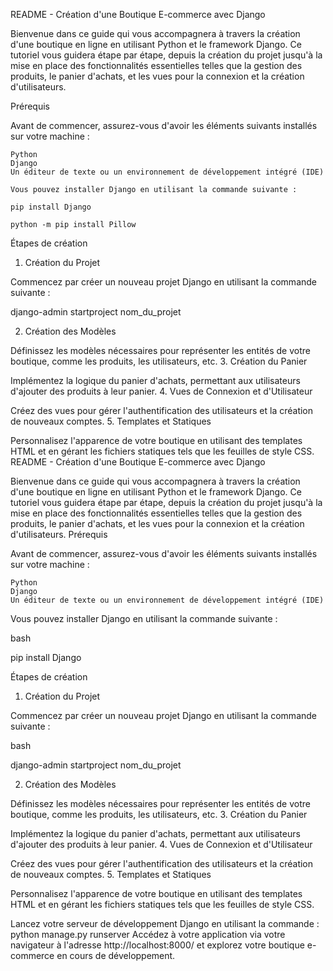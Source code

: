 README - Création d'une Boutique E-commerce avec Django

Bienvenue dans ce guide qui vous accompagnera à travers la création d'une boutique en ligne en utilisant Python et le framework Django. Ce tutoriel vous guidera étape par étape, depuis la création du projet jusqu'à la mise en place des fonctionnalités essentielles telles que la gestion des produits, le panier d'achats, et les vues pour la connexion et la création d'utilisateurs.

Prérequis

Avant de commencer, assurez-vous d'avoir les éléments suivants installés sur votre machine :

    Python
    Django
    Un éditeur de texte ou un environnement de développement intégré (IDE)

    Vous pouvez installer Django en utilisant la commande suivante :
    
    pip install Django

    python -m pip install Pillow


    
Étapes de création
1. Création du Projet

Commencez par créer un nouveau projet Django en utilisant la commande suivante :

   django-admin startproject nom_du_projet


2. Création des Modèles

Définissez les modèles nécessaires pour représenter les entités de votre boutique, comme les produits, les utilisateurs, etc.
3. Création du Panier

Implémentez la logique du panier d'achats, permettant aux utilisateurs d'ajouter des produits à leur panier.
4. Vues de Connexion et d'Utilisateur

Créez des vues pour gérer l'authentification des utilisateurs et la création de nouveaux comptes.
5. Templates et Statiques

Personnalisez l'apparence de votre boutique en utilisant des templates HTML et en gérant les fichiers statiques tels que les feuilles de style CSS.
README - Création d'une Boutique E-commerce avec Django

Bienvenue dans ce guide qui vous accompagnera à travers la création d'une boutique en ligne en utilisant Python et le framework Django. Ce tutoriel vous guidera étape par étape, depuis la création du projet jusqu'à la mise en place des fonctionnalités essentielles telles que la gestion des produits, le panier d'achats, et les vues pour la connexion et la création d'utilisateurs.
Prérequis

Avant de commencer, assurez-vous d'avoir les éléments suivants installés sur votre machine :

    Python
    Django
    Un éditeur de texte ou un environnement de développement intégré (IDE)

Vous pouvez installer Django en utilisant la commande suivante :

bash

pip install Django

Étapes de création
1. Création du Projet

Commencez par créer un nouveau projet Django en utilisant la commande suivante :

bash

django-admin startproject nom_du_projet

2. Création des Modèles

Définissez les modèles nécessaires pour représenter les entités de votre boutique, comme les produits, les utilisateurs, etc.
3. Création du Panier

Implémentez la logique du panier d'achats, permettant aux utilisateurs d'ajouter des produits à leur panier.
4. Vues de Connexion et d'Utilisateur

Créez des vues pour gérer l'authentification des utilisateurs et la création de nouveaux comptes.
5. Templates et Statiques

Personnalisez l'apparence de votre boutique en utilisant des templates HTML et en gérant les fichiers statiques tels que les feuilles de style CSS.


Lancez votre serveur de développement Django en utilisant la commande :
python manage.py runserver
Accédez à votre application via votre navigateur à l'adresse http://localhost:8000/ et explorez votre boutique e-commerce en cours de développement.
